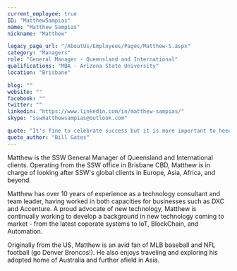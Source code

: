 ```yaml
---
current_employee: true
ID: "MatthewSampias"
name: "Matthew Sampias"
nickname: "Matthew"

legacy_page_url: "/AboutUs/Employees/Pages/Matthew-S.aspx"
category: "Managers"
role: "General Manager - Queensland and International"
qualifications: "MBA - Arizona State University"
location: "Brisbane"

blog: ""
website: ""
facebook: ""
twitter: ""
linkedin: "https://www.linkedin.com/in/matthew-sampias/"
skype: "sswmatthewsampias@outlook.com"

quote: "It's fine to celebrate success but it is more important to heed the lessons of failure."
quote_author: "Bill Gates"
---
```


Matthew is the SSW General Manager of Queensland and International clients. Operating from the SSW office in Brisbane CBD, Matthew is in charge of looking after SSW's global clients in Europe, Asia, Africa, and beyond.

Matthew has over 10 years of experience as a technology consultant and team leader, having worked in both capacities for businesses such as DXC and Accenture. A proud advocate of new technology, Matthew is continually working to develop a background in new technology coming to market - from the latest coporate systems to IoT, BlockChain, and Automation.

Originally from the US, Matthew is an avid fan of MLB baseball and NFL football (go Denver Broncos!). He also enjoys traveling and exploring his adopted home of Australia and further afield in Asia.
